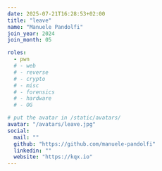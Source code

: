 ```yaml
---
date: 2025-07-21T16:28:53+02:00
title: "leave"
name: "Manuele Pandolfi"
join_year: 2024
join_month: 05

roles:
  - pwn
  # - web
  # - reverse
  # - crypto
  # - misc
  # - forensics
  # - hardware
  # - OG

# put the avatar in /static/avatars/
avatar: "/avatars/leave.jpg"
social:
  mail: ""
  github: "https://github.com/manuele-pandolfi"
  linkedin: ""
  website: "https://kqx.io"
---
```

